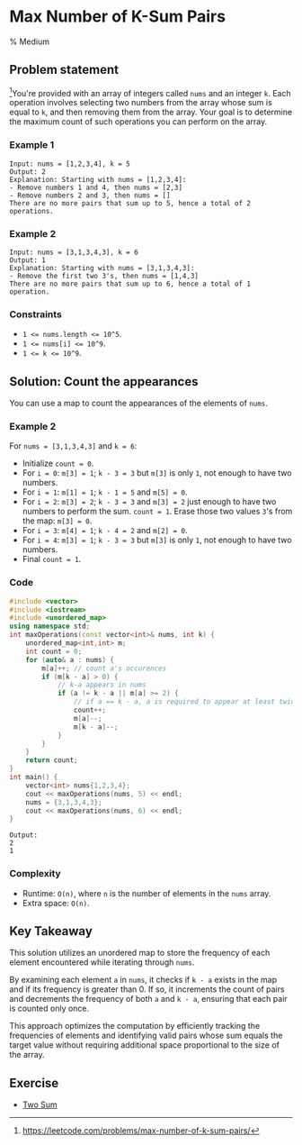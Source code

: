 # Max Number of K-Sum Pairs
% Medium
## Problem statement

[^url]You're provided with an array of integers called `nums` and an integer `k`. Each operation involves selecting two numbers from the array whose sum is equal to `k`, and then removing them from the array. Your goal is to determine the maximum count of such operations you can perform on the array. 

[^url]: https://leetcode.com/problems/max-number-of-k-sum-pairs/
### Example 1
```text
Input: nums = [1,2,3,4], k = 5
Output: 2
Explanation: Starting with nums = [1,2,3,4]:
- Remove numbers 1 and 4, then nums = [2,3]
- Remove numbers 2 and 3, then nums = []
There are no more pairs that sum up to 5, hence a total of 2 operations.
```

### Example 2
```text
Input: nums = [3,1,3,4,3], k = 6
Output: 1
Explanation: Starting with nums = [3,1,3,4,3]:
- Remove the first two 3's, then nums = [1,4,3]
There are no more pairs that sum up to 6, hence a total of 1 operation.
``` 

### Constraints

* `1 <= nums.length <= 10^5`.
* `1 <= nums[i] <= 10^9`.
* `1 <= k <= 10^9`.

## Solution: Count the appearances

You can use a map to count the appearances of the elements of `nums`.

### Example 2
For `nums = [3,1,3,4,3]` and `k = 6`:

* Initialize `count = 0`.
* For `i = 0`: `m[3] = 1`; `k - 3 = 3` but `m[3]` is only `1`, not enough to have two numbers.
* For `i = 1`: `m[1] = 1`; `k - 1 = 5` and `m[5] = 0`.
* For `i = 2`: `m[3] = 2`; `k - 3 = 3` and `m[3] = 2` just enough to have two numbers to perform the sum. `count = 1`. Erase those two values `3`'s from the map: `m[3] = 0`.
* For `i = 3`: `m[4] = 1`; `k - 4 = 2` and `m[2] = 0`.
* For `i = 4`: `m[3] = 1`; `k - 3 = 3` but `m[3]` is only `1`, not enough to have two numbers.
* Final `count = 1`.

### Code
```cpp
#include <vector>
#include <iostream>
#include <unordered_map>
using namespace std;
int maxOperations(const vector<int>& nums, int k) {
    unordered_map<int,int> m;
    int count = 0;
    for (auto& a : nums) {
        m[a]++; // count a's occurences
        if (m[k - a] > 0) {
            // k-a appears in nums
            if (a != k - a || m[a] >= 2) {
                // if a == k - a, a is required to appear at least twice
                count++;
                m[a]--;
                m[k - a]--;
            }
        }
    }
    return count;
}
int main() {
    vector<int> nums{1,2,3,4};
    cout << maxOperations(nums, 5) << endl;
    nums = {3,1,3,4,3};
    cout << maxOperations(nums, 6) << endl;
}
```
```text
Output:
2
1
```


### Complexity

* Runtime: `O(n)`, where `n` is the number of elements in the `nums` array.
* Extra space: `O(n)`.

## Key Takeaway

This solution utilizes an unordered map to store the frequency of each element encountered while iterating through `nums`. 

By examining each element `a` in `nums`, it checks if `k - a` exists in the map and if its frequency is greater than 0. If so, it increments the count of pairs and decrements the frequency of both `a` and `k - a`, ensuring that each pair is counted only once. 

This approach optimizes the computation by efficiently tracking the frequencies of elements and identifying valid pairs whose sum equals the target value without requiring additional space proportional to the size of the array.

## Exercise
- [Two Sum](https://leetcode.com/problems/two-sum/)